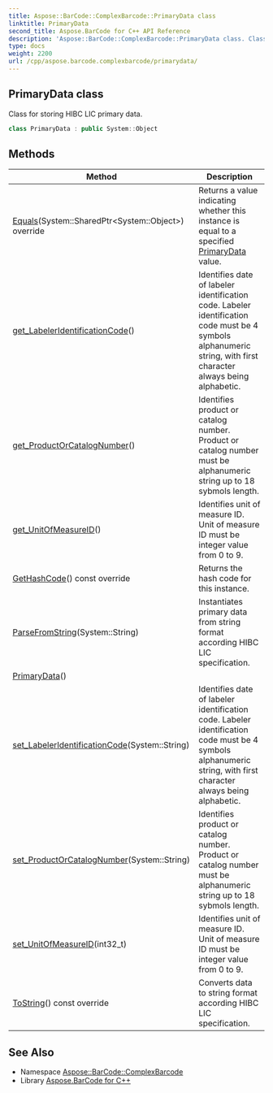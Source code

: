 ```yaml
---
title: Aspose::BarCode::ComplexBarcode::PrimaryData class
linktitle: PrimaryData
second_title: Aspose.BarCode for C++ API Reference
description: 'Aspose::BarCode::ComplexBarcode::PrimaryData class. Class for storing HIBC LIC primary data in C++.'
type: docs
weight: 2200
url: /cpp/aspose.barcode.complexbarcode/primarydata/
---
```

## PrimaryData class


Class for storing HIBC LIC primary data.

```cpp
class PrimaryData : public System::Object
```

## Methods

| Method | Description |
| --- | --- |
| [Equals](./equals/)(System::SharedPtr\<System::Object\>) override | Returns a value indicating whether this instance is equal to a specified [PrimaryData](./) value. |
| [get_LabelerIdentificationCode](./get_labeleridentificationcode/)() | Identifies date of labeler identification code. Labeler identification code must be 4 symbols alphanumeric string, with first character always being alphabetic. |
| [get_ProductOrCatalogNumber](./get_productorcatalognumber/)() | Identifies product or catalog number. Product or catalog number must be alphanumeric string up to 18 sybmols length. |
| [get_UnitOfMeasureID](./get_unitofmeasureid/)() | Identifies unit of measure ID. Unit of measure ID must be integer value from 0 to 9. |
| [GetHashCode](./gethashcode/)() const override | Returns the hash code for this instance. |
| [ParseFromString](./parsefromstring/)(System::String) | Instantiates primary data from string format according HIBC LIC specification. |
| [PrimaryData](./primarydata/)() |  |
| [set_LabelerIdentificationCode](./set_labeleridentificationcode/)(System::String) | Identifies date of labeler identification code. Labeler identification code must be 4 symbols alphanumeric string, with first character always being alphabetic. |
| [set_ProductOrCatalogNumber](./set_productorcatalognumber/)(System::String) | Identifies product or catalog number. Product or catalog number must be alphanumeric string up to 18 sybmols length. |
| [set_UnitOfMeasureID](./set_unitofmeasureid/)(int32_t) | Identifies unit of measure ID. Unit of measure ID must be integer value from 0 to 9. |
| [ToString](./tostring/)() const override | Converts data to string format according HIBC LIC specification. |
## See Also

* Namespace [Aspose::BarCode::ComplexBarcode](../)
* Library [Aspose.BarCode for C++](../../)
